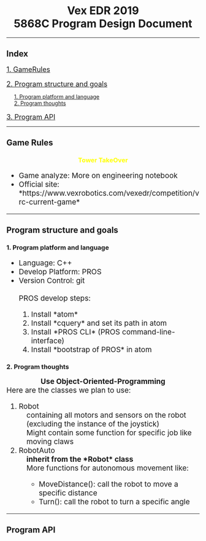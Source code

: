 # <center>Vex EDR 2019</center><center>5868C Program Design Document</center>
---
## Index
<a href="#game-rules" style="font-size: 18px;">1. GameRules</a></br></br>
<a href="#program-structure-and-goals" style="font-size: 18px;">2. Program structure and goals</a></br>
<div style="transform: translate(20px);">
<a href="#program-platform-and-language">1. Program platform and language</a></br>
<a href="#program-thoughts">2. Program thoughts</a>
</div><br/>
<a href="#program-api" style="font-size:18px;">3. Program API</a><br/><div></div>

-------
## <div id="game-rules">Game Rules</div>
### <center><span style="color:yellow"><b>Tower TakeOver</b></span></center>
<div style="font-size: 19px;">
<ul>
<li> Game analyze: More on engineering notebook </li>
<li> Official site: *https://www.vexrobotics.com/vexedr/competition/vrc-current-game* </li>
</ul>
</div>

---
## <div id="program-structure-and-goals">Program structure and goals</div>
### <div id="program-platform-and-language">1. Program platform and language</div>
<div style="font-size: 19px;">
<ul>
<li>Language: C++</li>
<li>Develop Platform: PROS</li>
<li>Version Control: git</li>

<br/>
PROS develop steps:
<ol>
<li>Install *atom*</li>
<li>Install *cquery* and set its path in atom</li>
<li>Install *PROS CLI* (PROS command-line-interface)</li>
<li>Install *bootstrap of PROS* in atom
</ol>
</div>

### <div id="program-thoughts">2. Program thoughts</div>
<div style="font-size: 19px;">
<strong><center>Use Object-Oriented-Programming</center></strong>
Here are the classes we plan to use:
<br/>
<ol>
<li>Robot</li>
<div style="transform: translate(20px);">
containing all motors and sensors on the robot (excluding the instance of the joystick)<br/>
Might contain some function for specific job like moving claws
</div>
<li>RobotAuto</li>
<div style="transform: translate(20px);">
<strong>inherit from the *Robot* class</strong></br>
More functions for autonomous movement like:
<ul>
<li>MoveDistance(): call the robot to move a specific distance</li>
<li>Turn(): call the robot to turn a specific angle</li>
</ul>
</div>
</ol>
</div>

---
## Program API
<div id="program-api">

</div>
